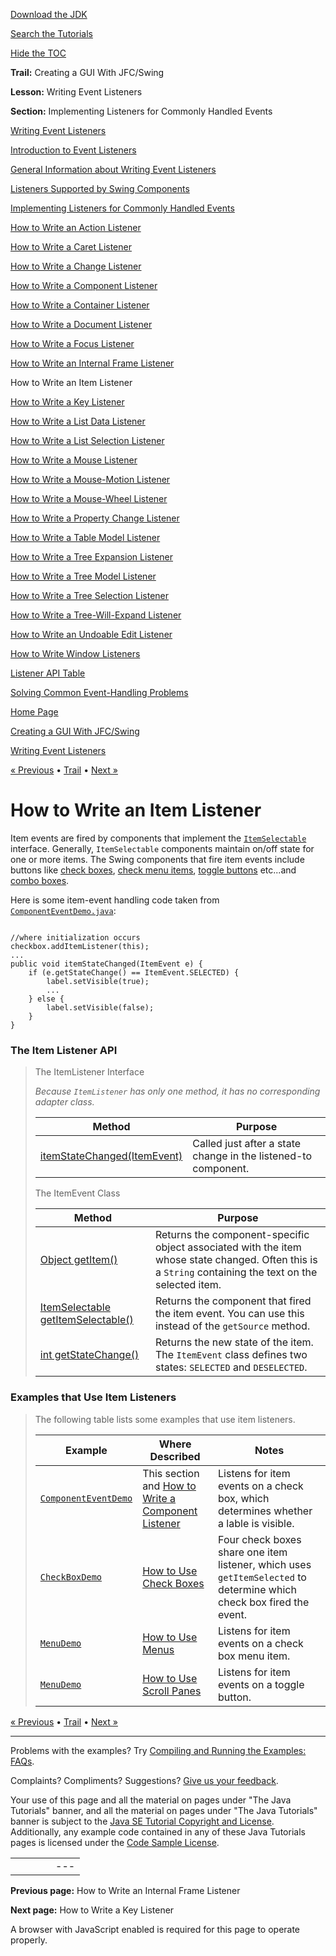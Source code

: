 [Download
the JDK](http://java.sun.com/javase/6/download.jsp)
  
[Search the
Tutorials](../../search.html)
  
[Hide the TOC](javascript:toggleLeft())

**Trail:** Creating a GUI With JFC/Swing
  
**Lesson:** Writing Event Listeners
  
**Section:** Implementing Listeners for Commonly Handled Events

[Writing Event Listeners](index.html)

[Introduction to Event Listeners](intro.html)

[General Information about Writing Event Listeners](generalrules.html)

[Listeners Supported by Swing Components](eventsandcomponents.html)

[Implementing Listeners for Commonly Handled Events](handling.html)

[How to Write an Action Listener](actionlistener.html)

[How to Write a Caret Listener](caretlistener.html)

[How to Write a Change Listener](changelistener.html)

[How to Write a Component Listener](componentlistener.html)

[How to Write a Container Listener](containerlistener.html)

[How to Write a Document Listener](documentlistener.html)

[How to Write a Focus Listener](focuslistener.html)

[How to Write an Internal Frame Listener](internalframelistener.html)

How to Write an Item Listener

[How to Write a Key Listener](keylistener.html)

[How to Write a List Data Listener](listdatalistener.html)

[How to Write a List Selection Listener](listselectionlistener.html)

[How to Write a Mouse Listener](mouselistener.html)

[How to Write a Mouse-Motion Listener](mousemotionlistener.html)

[How to Write a Mouse-Wheel Listener](mousewheellistener.html)

[How to Write a Property Change Listener](propertychangelistener.html)

[How to Write a Table Model Listener](tablemodellistener.html)

[How to Write a Tree Expansion Listener](treeexpansionlistener.html)

[How to Write a Tree Model Listener](treemodellistener.html)

[How to Write a Tree Selection Listener](treeselectionlistener.html)

[How to Write a Tree-Will-Expand Listener](treewillexpandlistener.html)

[How to Write an Undoable Edit Listener](undoableeditlistener.html)

[How to Write Window Listeners](windowlistener.html)

[Listener API Table](api.html)

[Solving Common Event-Handling Problems](problems.html)

[Home Page](../../index.html)
>
[Creating a GUI With JFC/Swing](../index.html)
>
[Writing Event Listeners](index.html)

[« Previous](internalframelistener.html) • [Trail](../TOC.html) • [Next »](keylistener.html)

# How to Write an Item Listener

Item events are fired
by components that implement the
[`ItemSelectable`](http://download.oracle.com/javase/7/docs/api/java/awt/ItemSelectable.html) interface.
Generally, `ItemSelectable` components maintain
on/off state for one or more items.
The Swing components that fire item events include buttons like
[check boxes](../components/button.html#checkbox),
[check menu items](../components/menu.html),
[toggle buttons](../components/button.html)
etc...and
[combo boxes](../components/combobox.html).

Here is some item-event handling code taken from
[`ComponentEventDemo.java`](../examples/events/ComponentEventDemoProject/src/events/ComponentEventDemo.java):

```

//where initialization occurs
checkbox.addItemListener(this);
...
public void itemStateChanged(ItemEvent e) {
    if (e.getStateChange() == ItemEvent.SELECTED) {
        label.setVisible(true);
        ...
    } else {
        label.setVisible(false);
    }
}

```

### The Item Listener API

> The ItemListener
> Interface
>
> *Because `ItemListener` has only one method,
> it has no corresponding adapter class.*
>
> | Method | Purpose |
> | --- | --- |
> | [itemStateChanged(ItemEvent)](http://download.oracle.com/javase/7/docs/api/java/awt/event/ItemListener.html#itemStateChanged(java.awt.event.ItemEvent)) | Called just after a state change in the listened-to component. |
>
> The ItemEvent Class
>
> | Method | Purpose |
> | --- | --- |
> | [Object getItem()](http://download.oracle.com/javase/7/docs/api/java/awt/event/ItemEvent.html#getItem()) | Returns the component-specific object associated with the item whose state changed. Often this is a `String` containing the text on the selected item. |
> | [ItemSelectable getItemSelectable()](http://download.oracle.com/javase/7/docs/api/java/awt/event/ItemEvent.html#getItemSelectable()) | Returns the component that fired the item event. You can use this instead of the `getSource` method. |
> | [int getStateChange()](http://download.oracle.com/javase/7/docs/api/java/awt/event/ItemEvent.html#getStateChange()) | Returns the new state of the item. The `ItemEvent` class defines two states: `SELECTED` and `DESELECTED`. |

### Examples that Use Item Listeners
> The following table lists some
> examples that use item listeners.
>
> | Example | Where Described | Notes |
> | --- | --- | --- |
> | [`ComponentEventDemo`](../examples/events/index.html#ComponentEventDemo) | This section and [How to Write a Component Listener](componentlistener.html) | Listens for item events on a check box, which determines whether a lable is visible. |
> | [`CheckBoxDemo`](../examples/components/index.html#CheckBoxDemo) | [How to Use Check Boxes](../components/button.html#checkbox) | Four check boxes share one item listener, which uses `getItemSelected` to determine which check box fired the event. |
> | [`MenuDemo`](../examples/components/index.html#MenuDemo) | [How to Use Menus](../components/menu.html) | Listens for item events on a check box menu item. |
> | [`MenuDemo`](../examples/components/index.html#ScrollDemo) | [How to Use Scroll Panes](../components/scrollpane.html) | Listens for item events on a toggle button. |

[« Previous](internalframelistener.html)
•
[Trail](../TOC.html)
•
[Next »](keylistener.html)

---

Problems with the examples? Try [Compiling and Running
the Examples: FAQs](../../information/run-examples.html).
  
Complaints? Compliments? Suggestions? [Give
us your feedback](http://download.oracle.com/javase/feedback.html).

Your use of this page and all the material on pages under "The Java Tutorials" banner,
and all the material on pages under "The Java Tutorials" banner is subject to the [Java SE Tutorial Copyright
and License](../../information/license.html).
Additionally, any example code contained in any of these Java
Tutorials pages is licensed under the
[Code
Sample License](http://developers.sun.com/license/berkeley_license.html).

|  |  |  |  |  |
| --- | --- | --- | --- | --- |
| |  |  | | --- | --- | | duke image | Oracle logo | | [About Oracle](http://www.oracle.com/us/corporate/index.html) | [Oracle Technology Network](http://www.oracle.com/technology/index.html) | [Terms of Service](https://www.samplecode.oracle.com/servlets/CompulsoryClickThrough?type=TermsOfService) | Copyright © 1995, 2011 Oracle and/or its affiliates. All rights reserved. |

**Previous page:** How to Write an Internal Frame Listener
  
**Next page:** How to Write a Key Listener




A browser with JavaScript enabled is required for this page to operate properly.